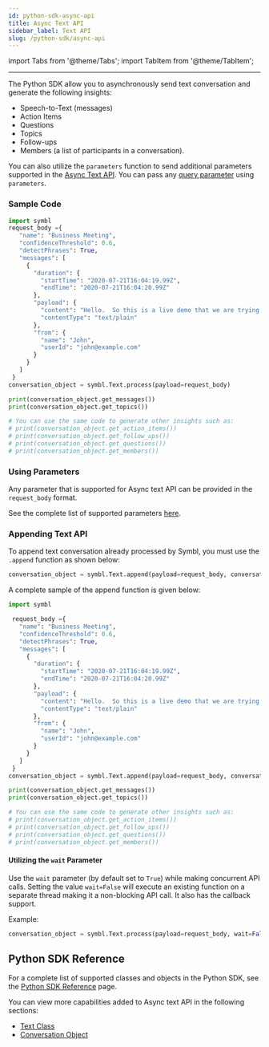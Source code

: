 ```yaml
---
id: python-sdk-async-api
title: Async Text API 
sidebar_label: Text API
slug: /python-sdk/async-api
---
```

import Tabs from '@theme/Tabs';
import TabItem from '@theme/TabItem';

--- 

The Python SDK allow you to asynchronously send text conversation and generate the following insights:

- Speech-to-Text (messages)
- Action Items
- Questions
- Topics
- Follow-ups
- Members (a list of participants in a conversation).

You can also utilize the `parameters` function to send additional parameters supported in the [Async Text API](/docs/async-api/overview/text/post-text/#request-body). You can pass any [query parameter](/docs/async-api/overview/text/post-text#query-params) using `parameters`.


### Sample Code
```python
import symbl
request_body ={
   "name": "Business Meeting",
   "confidenceThreshold": 0.6,
   "detectPhrases": True,
   "messages": [
     {
       "duration": {
         "startTime": "2020-07-21T16:04:19.99Z",
         "endTime": "2020-07-21T16:04:20.99Z"
       },
       "payload": {
         "content": "Hello.  So this is a live demo that we are trying to give very we are going to show how the platform detects various insights can do transcription in real-time and also the different topics of discussions, which would be generated after the call is over, and they will be an email that will be sent to the inbox.  So that is the idea.  So I am going to do a quick conversation.  I would say where I will demonstrate all of this great catching up.  Thanks for calling good to hear.  From you.  And I would love to hear more about what you have to offer?  I will set up a time and appointment probably sometime tomorrow evening where we can go over the documents that you are providing.  I love all the plants.  I just need to discuss with my family in terms of which one will we go forward with it?  It very excited to hear from you and the discount and look forward to talking sharply.  I have a quick question though.  Is there basically website?  Where I can go to and look at all these details myself.  It will be very helpful.  Can you also share the quotation to me on email so that I can go ahead and talk about it with my other kind of folks in the family? Thanks a lot.  Thanks for calling good catching up.  Talk soon.",
         "contentType": "text/plain"
       },
       "from": {
         "name": "John",
         "userId": "john@example.com"
       }
     }
   ]
 }
conversation_object = symbl.Text.process(payload=request_body)

print(conversation_object.get_messages()) 
print(conversation_object.get_topics()) 

# You can use the same code to generate other insights such as:
# print(conversation_object.get_action_items()) 
# print(conversation_object.get_follow_ups()) 
# print(conversation_object.get_questions())
# print(conversation_object.get_members())
```
### Using Parameters

Any parameter that is supported for Async text API can be provided in the `request_body` format.

See the complete list of supported parameters [here](/docs/async-api/overview/text/post-text/#request-body). 

### Appending Text API

To append text conversation already processed by Symbl, you must use the `.append` function as shown below: 

```py
conversation_object = symbl.Text.append(payload=request_body, conversation_id='5274326339158016')
``` 

A complete sample of the append function is given below: 

```py 
import symbl

 request_body ={
   "name": "Business Meeting",
   "confidenceThreshold": 0.6,
   "detectPhrases": True,
   "messages": [
     {
       "duration": {
         "startTime": "2020-07-21T16:04:19.99Z",
         "endTime": "2020-07-21T16:04:20.99Z"
       },
       "payload": {
         "content": "Hello.  So this is a live demo that we are trying to give very we are going to show how the platform detects various insights can do transcription in real-time and also the different topics of discussions, which would be generated after the call is over, and they will be an email that will be sent to the inbox.  So that is the idea.  So I am going to do a quick conversation.  I would say where I will demonstrate all of this great catching up.  Thanks for calling good to hear.  From you.  And I would love to hear more about what you have to offer?  I will set up a time and appointment probably sometime tomorrow evening where we can go over the documents that you are providing.  I love all the plants.  I just need to discuss with my family in terms of which one will we go forward with it?  It very excited to hear from you and the discount and look forward to talking sharply.  I have a quick question though.  Is there basically website?  Where I can go to and look at all these details myself.  It will be very helpful.  Can you also share the quotation to me on email so that I can go ahead and talk about it with my other kind of folks in the family? Thanks a lot.  Thanks for calling good catching up.  Talk soon.",
         "contentType": "text/plain"
       },
       "from": {
         "name": "John",
         "userId": "john@example.com"
       }
     }
   ]
 }
conversation_object = symbl.Text.append(payload=request_body, conversation_id='5274326339158016')

print(conversation_object.get_messages())
print(conversation_object.get_topics()) 

# You can use the same code to generate other insights such as:
# print(conversation_object.get_action_items()) 
# print(conversation_object.get_follow_ups()) 
# print(conversation_object.get_questions())
# print(conversation_object.get_members())
```


#### Utilizing the `wait` Parameter

Use the `wait` parameter (by default set to `True`) while making concurrent API calls. Setting the value `wait=False` will execute an existing function on a separate thread making it a non-blocking API call. It also has the callback support.<br/>

Example:
```py
conversation_object = symbl.Text.process(payload=request_body, wait=False)
```
## Python SDK Reference

For a complete list of supported classes and objects in the Python SDK, see the [Python SDK Reference](/docs/python-sdk/python-sdk-reference) page. 

You can view more capabilities added to Async text API in the following sections:

- [Text Class](/docs/python-sdk/python-sdk-reference#text-class)<br/>
- [Conversation Object](/docs/python-sdk/python-sdk-reference#conversation-object)